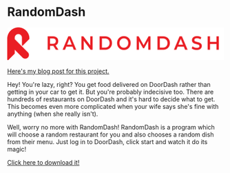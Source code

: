# RandomDash
![RandomDash logo](https://github.com/JordanSkousen/RandomDash/blob/master/random%20dash%20logo%20full.png)

[Here's my blog post for this project.](https://greenlightstudio.net/2020/02/03/introducing-randomdash-get-random-food-from-doordash/)

Hey! You're lazy, right? You get food delivered on DoorDash rather than getting in your car to get it. But you're probably indecisive too. There are hundreds of restaurants on DoorDash and it's hard to decide what to get. This becomes even more complicated when your wife says she's fine with anything (when she really isn't).

Well, worry no more with RandomDash! RandomDash is a program which will choose a random restaurant for you and also chooses a random dish from their menu. Just log in to DoorDash, click start and watch it do its magic!

[Click here to download it!](https://greenlight-studios.s3-us-west-2.amazonaws.com/RandomDash+Setup.zip)

